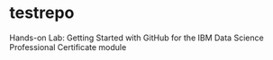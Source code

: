# testrepo
Hands-on Lab: Getting Started with GitHub for the IBM Data Science Professional Certificate module

